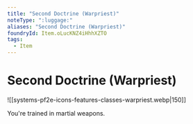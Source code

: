 ```yaml
---
title: "Second Doctrine (Warpriest)"
noteType: ":luggage:"
aliases: "Second Doctrine (Warpriest)"
foundryId: Item.oLucKNZ4iHhhXZTO
tags:
  - Item
---
```


# Second Doctrine (Warpriest)
![[systems-pf2e-icons-features-classes-warpriest.webp|150]]

You're trained in martial weapons.
